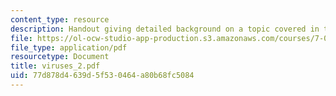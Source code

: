```yaml
---
content_type: resource
description: Handout giving detailed background on a topic covered in the course.
file: https://ol-ocw-studio-app-production.s3.amazonaws.com/courses/7-012-introduction-to-biology-fall-2004/77d878d4639d5f530464a80b68fc5084_viruses_2.pdf
file_type: application/pdf
resourcetype: Document
title: viruses_2.pdf
uid: 77d878d4-639d-5f53-0464-a80b68fc5084
---
```

